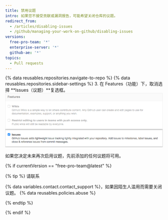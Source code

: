 ```yaml
---
title: 禁用议题
intro: 如果您不接受贡献或漏洞报告，可能希望关闭仓库的议题。
redirect_from:
  - /articles/disabling-issues
  - /github/managing-your-work-on-github/disabling-issues
versions:
  free-pro-team: '*'
  enterprise-server: '*'
  github-ae: '*'
topics:
  - Pull requests
---
```

{% data reusables.repositories.navigate-to-repo %}
{% data reusables.repositories.sidebar-settings %}
3. 在 Features（功能）下，取消选择 **Issues（议题）**复选框。 ![删除议题复选框](/assets/images/help/issues/issues_settings_remove_from_repo.png)

如果您决定未来再次启用议题，先前添加的任何议题将可用。

{% if currentVersion == "free-pro-team@latest" %}

{% tip %}
请联系

{% data variables.contact.contact_support %}，如果因陌生人滥用而需要关闭议题。
{% data reusables.policies.abuse %}

{% endtip %}

{% endif %}

